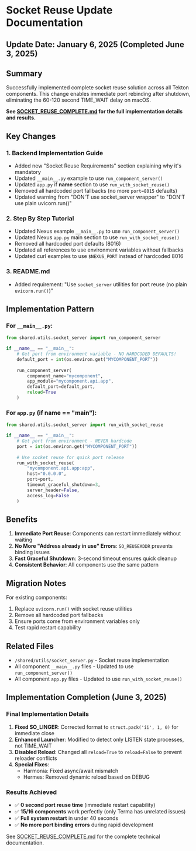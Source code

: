 # Socket Reuse Update Documentation

## Update Date: January 6, 2025 (Completed June 3, 2025)

## Summary

Successfully implemented complete socket reuse solution across all Tekton components. This change enables immediate port rebinding after shutdown, eliminating the 60-120 second TIME_WAIT delay on macOS.

**See [SOCKET_REUSE_COMPLETE.md](./SOCKET_REUSE_COMPLETE.md) for the full implementation details and results.**

## Key Changes

### 1. Backend Implementation Guide
- Added new "Socket Reuse Requirements" section explaining why it's mandatory
- Updated `__main__.py` example to use `run_component_server()`
- Updated `app.py` if __name__ section to use `run_with_socket_reuse()`
- Removed all hardcoded port fallbacks (no more `port=8015` defaults)
- Updated warning from "DON'T use socket_server wrapper" to "DON'T use plain uvicorn.run()"

### 2. Step By Step Tutorial
- Updated Nexus example `__main__.py` to use `run_component_server()`
- Updated Nexus `app.py` main section to use `run_with_socket_reuse()`
- Removed all hardcoded port defaults (8016)
- Updated all references to use environment variables without fallbacks
- Updated curl examples to use `$NEXUS_PORT` instead of hardcoded 8016

### 3. README.md
- Added requirement: "Use `socket_server` utilities for port reuse (no plain `uvicorn.run()`)"

## Implementation Pattern

### For `__main__.py`:
```python
from shared.utils.socket_server import run_component_server

if __name__ == "__main__":
    # Get port from environment variable - NO HARDCODED DEFAULTS!
    default_port = int(os.environ.get("MYCOMPONENT_PORT"))
    
    run_component_server(
        component_name="mycomponent",
        app_module="mycomponent.api.app",
        default_port=default_port,
        reload=True
    )
```

### For `app.py` (if __name__ == "__main__"):
```python
from shared.utils.socket_server import run_with_socket_reuse

if __name__ == "__main__":
    # Get port from environment - NEVER hardcode
    port = int(os.environ.get("MYCOMPONENT_PORT"))
    
    # Use socket reuse for quick port release
    run_with_socket_reuse(
        "mycomponent.api.app:app",
        host="0.0.0.0",
        port=port,
        timeout_graceful_shutdown=3,
        server_header=False,
        access_log=False
    )
```

## Benefits

1. **Immediate Port Reuse**: Components can restart immediately without waiting
2. **No More "Address already in use" Errors**: `SO_REUSEADDR` prevents binding issues
3. **Fast Graceful Shutdown**: 3-second timeout ensures quick cleanup
4. **Consistent Behavior**: All components use the same pattern

## Migration Notes

For existing components:
1. Replace `uvicorn.run()` with socket reuse utilities
2. Remove all hardcoded port fallbacks
3. Ensure ports come from environment variables only
4. Test rapid restart capability

## Related Files

- `/shared/utils/socket_server.py` - Socket reuse implementation
- All component `__main__.py` files - Updated to use `run_component_server()`
- All component `app.py` files - Updated to use `run_with_socket_reuse()`

## Implementation Completion (June 3, 2025)

### Final Implementation Details
1. **Fixed SO_LINGER**: Corrected format to `struct.pack('ii', 1, 0)` for immediate close
2. **Enhanced Launcher**: Modified to detect only LISTEN state processes, not TIME_WAIT
3. **Disabled Reload**: Changed all `reload=True` to `reload=False` to prevent reloader conflicts
4. **Special Fixes**: 
   - Harmonia: Fixed async/await mismatch
   - Hermes: Removed dynamic reload based on DEBUG

### Results Achieved
- ✅ **0 second port reuse time** (immediate restart capability)
- ✅ **15/16 components** work perfectly (only Terma has unrelated issues)
- ✅ **Full system restart** in under 40 seconds
- ✅ **No more port binding errors** during rapid development

See [SOCKET_REUSE_COMPLETE.md](./SOCKET_REUSE_COMPLETE.md) for the complete technical documentation.